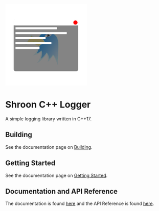 <img src="https://github.com/CodingSaroj/ShroonCPPLogger/raw/master/logos/ShroonCPPLogger256x256.png">

# Shroon C++ Logger

A simple logging library written in C++17.

## Building

See the documentation page on [Building](https://shrooncpplogger.readthedocs.io/en/latest/Building.html).

## Getting Started

See the documentation page on [Getting Started](https://shrooncpplogger.readthedocs.io/en/latest/GettingStarted.html).

## Documentation and API Reference

The documentation is found [here](https://shrooncpplogger.readthedocs.io/en/latest/) and
the API Reference is found [here](https://shrooncpplogger.readthedocs.io/en/latest/APIReference.html).
